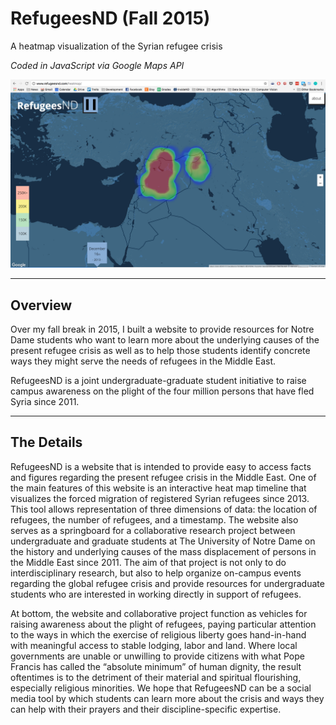 # RefugeesND (Fall 2015)
A heatmap visualization of the Syrian refugee crisis

*Coded in JavaScript via Google Maps API*

![](images/screenshot-2015-10-29.png)

----
## Overview
Over my fall break in 2015, I built a website to provide resources for Notre Dame students who want to learn more about the underlying causes of the present refugee crisis as well as to help those students identify concrete ways they might serve the needs of refugees in the Middle East.

RefugeesND is a joint undergraduate-graduate student initiative to raise campus awareness on the plight of the four million persons that have fled Syria since 2011.

----
## The Details
RefugeesND is a website that is intended to provide easy to access facts and figures regarding the present refugee crisis in the Middle East. One of the main features of this website is an interactive heat map timeline that visualizes the forced migration of registered Syrian refugees since 2013. This tool allows representation of three dimensions of data: the location of refugees, the number of refugees, and a timestamp. The website also serves as a springboard for a collaborative research project between undergraduate and graduate students at The University of Notre Dame on the history and underlying causes of the mass displacement of persons in the Middle East since 2011. The aim of that project is not only to do interdisciplinary research, but also to help organize on-campus events regarding the global refugee crisis and provide resources for undergraduate students who are interested in working directly in support of refugees.

At bottom, the website and collaborative project function as vehicles for raising awareness about the plight of refugees, paying particular attention to the ways in which the exercise of religious liberty goes hand-in-hand with meaningful access to stable lodging, labor and land. Where local governments are unable or unwilling to provide citizens with what Pope Francis has called the “absolute minimum” of human dignity, the result oftentimes is to the detriment of their material and spiritual flourishing, especially religious minorities. We hope that RefugeesND can be a social media tool by which students can learn more about the crisis and ways they can help with their prayers and their discipline-specific expertise.